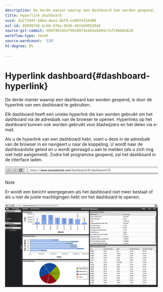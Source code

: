```yaml
---
description: De derde manier waarop een dashboard kan worden geopend, is door de hyperlink van een dashboard te gebruiken.
title: Hyperlink dashboard
uuid: da27204f-64be-4ea1-8bf9-ce907e334d86
exl-id: 05890f46-bcb6-476a-9d3b-4bfeb95b20d4
source-git-commit: d9df90242ef96188f4e4b5e6d04cfef196b0a628
workflow-type: tm+mt
source-wordcount: '135'
ht-degree: 0%

---
```


# Hyperlink dashboard{#dashboard-hyperlink}

De derde manier waarop een dashboard kan worden geopend, is door de hyperlink van een dashboard te gebruiken.

Elk dashboard heeft een unieke hyperlink die kan worden gebruikt om het dashboard via de adresbalk van de browser te openen. Hyperlinks op het dashboard kunnen ook worden gebruikt voor bladwijzers en het delen via e-mail.

Als u de hyperlink van een dashboard hebt, voert u deze in de adresbalk van de browser in en navigeert u naar de koppeling. U wordt naar de dashboardsite geleid en u wordt gevraagd u aan te melden (als u zich nog niet hebt aangemeld). Zodra het programma geopend, zal het dashboard in de interface laden.

![](assets/db_hyperlink.png)

>[!NOTE]
>
>Er wordt een bericht weergegeven als het dashboard niet meer bestaat of als u niet de juiste machtigingen hebt om het dashboard te openen.

![](assets/db_hyperlink2.png)

